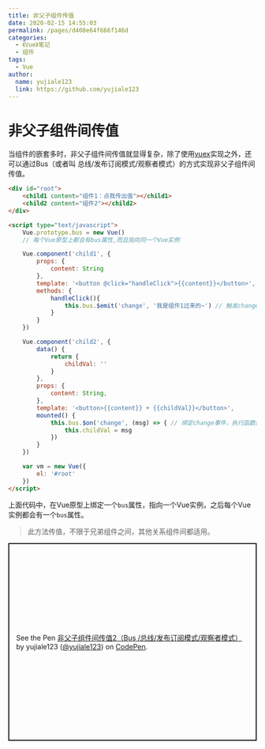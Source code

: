 ```yaml
---
title: 非父子组件传值
date: 2020-02-15 14:55:03
permalink: /pages/d408e64f666f146d
categories:
  - 《Vue》笔记
  - 组件
tags:
  - Vue
author:
  name: yujiale123
  link: https://github.com/yujiale123
---
```

# 非父子组件间传值

当组件的嵌套多时，非父子组件间传值就显得复杂，除了使用[vuex](https://vuex.vuejs.org/zh/)实现之外，还可以通过Bus（或者叫 总线/发布订阅模式/观察者模式）的方式实现非父子组件间传值。

<!-- more -->

<div id="root">
		<child1 content="组件1：点我传出值"></child1>
		<child2 content="组件2"></child2>
	</div>

```html
<div id="root">
    <child1 content="组件1：点我传出值"></child1>
    <child2 content="组件2"></child2>
</div>

<script type="text/javascript">
	Vue.prototype.bus = new Vue()
	// 每个Vue原型上都会有bus属性,而且指向同一个Vue实例

	Vue.component('child1', {
		props: {
			content: String
		},
		template: '<button @click="handleClick">{{content}}</button>',
		methods: {
			handleClick(){
				this.bus.$emit('change', '我是组件1过来的~') // 触发change事件，传出值
			}
		}
	})

	Vue.component('child2', {
		data() {
			return {
				childVal: ''
			}
		},
		props: {
			content: String,
		},
		template: '<button>{{content}} + {{childVal}}</button>',
		mounted() {
			this.bus.$on('change', (msg) => { // 绑定change事件，执行函数接收值
				this.childVal = msg
			})
		}
	})

	var vm = new Vue({
		el: '#root'
	})
</script>
```
上面代码中，在Vue原型上绑定一个`bus`属性，指向一个Vue实例，之后每个Vue实例都会有一个`bus`属性。

> 此方法传值，不限于兄弟组件之间，其他关系组件间都适用。

<p class="codepen" data-height="400" data-theme-id="light" data-default-tab="js,result" data-user="yujiale123" data-slug-hash="wvaGwEj" style="height: 400px; box-sizing: border-box; display: flex; align-items: center; justify-content: center; border: 2px solid; margin: 1em 0; padding: 1em;" data-pen-title="非父子组件间传值2（Bus /总线/发布订阅模式/观察者模式）">
  <span>See the Pen <a href="https://codepen.io/yujiale123/pen/wvaGwEj">
  非父子组件间传值2（Bus /总线/发布订阅模式/观察者模式）</a> by yujiale123 (<a href="https://codepen.io/yujiale123">@yujiale123</a>)
  on <a href="https://codepen.io">CodePen</a>.</span>
</p>
<script async src="https://static.codepen.io/assets/embed/ei.js"></script>
